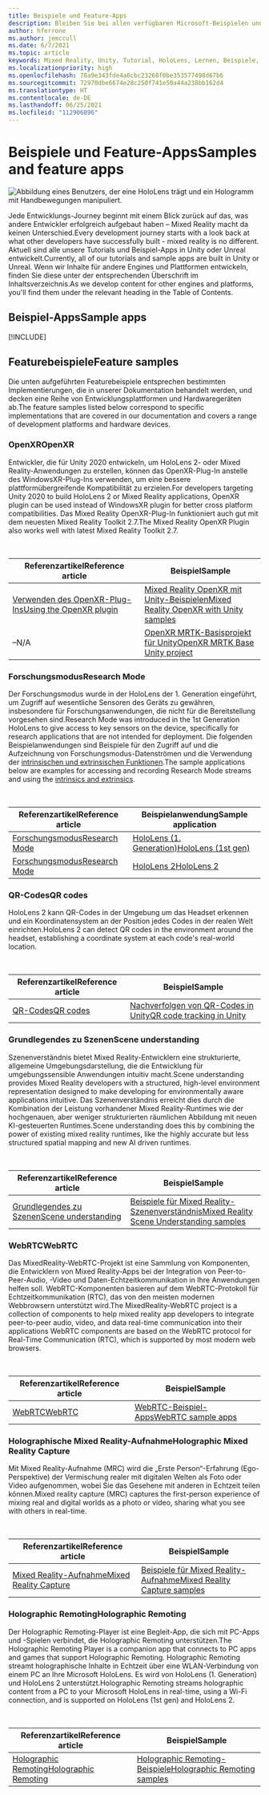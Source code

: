 ```yaml
---
title: Beispiele und Feature-Apps
description: Bleiben Sie bei allen verfügbaren Microsoft-Beispielen und Mixed Reality-Feature-Apps für HoloLens auf dem neuesten Stand.
author: hferrone
ms.author: jemccull
ms.date: 6/7/2021
ms.topic: article
keywords: Mixed Reality, Unity, Tutorial, HoloLens, Lernen, Beispiele, MRTK, Forschungsmodus, HoloLens 2, QR-Codes, WebRTC, Mixed Reality-Aufnahme, Holographic Remoting, UX-Tools
ms.localizationpriority: high
ms.openlocfilehash: 78a9e343fde4a6cbc23268f0be353577498d67b6
ms.sourcegitcommit: 72970dbe6674e28c250f741e50a44a238bb162d4
ms.translationtype: HT
ms.contentlocale: de-DE
ms.lasthandoff: 06/25/2021
ms.locfileid: "112906896"
---
```

# <a name="samples-and-feature-apps"></a><span data-ttu-id="ab57d-104">Beispiele und Feature-Apps</span><span class="sxs-lookup"><span data-stu-id="ab57d-104">Samples and feature apps</span></span>

![Abbildung eines Benutzers, der eine HoloLens trägt und ein Hologramm mit Handbewegungen manipuliert.](unreal/images/unreal-developer.jpg)

<span data-ttu-id="ab57d-106">Jede Entwicklungs-Journey beginnt mit einem Blick zurück auf das, was andere Entwickler erfolgreich aufgebaut haben – Mixed Reality macht da keinen Unterschied.</span><span class="sxs-lookup"><span data-stu-id="ab57d-106">Every development journey starts with a look back at what other developers have successfully built - mixed reality is no different.</span></span> <span data-ttu-id="ab57d-107">Aktuell sind alle unsere Tutorials und Beispiel-Apps in Unity oder Unreal entwickelt.</span><span class="sxs-lookup"><span data-stu-id="ab57d-107">Currently, all of our tutorials and sample apps are built in Unity or Unreal.</span></span> <span data-ttu-id="ab57d-108">Wenn wir Inhalte für andere Engines und Plattformen entwickeln, finden Sie diese unter der entsprechenden Überschrift im Inhaltsverzeichnis.</span><span class="sxs-lookup"><span data-stu-id="ab57d-108">As we develop content for other engines and platforms, you'll find them under the relevant heading in the Table of Contents.</span></span>

## <a name="sample-apps"></a><span data-ttu-id="ab57d-109">Beispiel-Apps</span><span class="sxs-lookup"><span data-stu-id="ab57d-109">Sample apps</span></span>

[!INCLUDE[](includes/tabs-samples.md)]

## <a name="feature-samples"></a><span data-ttu-id="ab57d-110">Featurebeispiele</span><span class="sxs-lookup"><span data-stu-id="ab57d-110">Feature samples</span></span>

<span data-ttu-id="ab57d-111">Die unten aufgeführten Featurebeispiele entsprechen bestimmten Implementierungen, die in unserer Dokumentation behandelt werden, und decken eine Reihe von Entwicklungsplattformen und Hardwaregeräten ab.</span><span class="sxs-lookup"><span data-stu-id="ab57d-111">The feature samples listed below correspond to specific implementations that are covered in our documentation and covers a range of development platforms and hardware devices.</span></span>

### <a name="openxr"></a><span data-ttu-id="ab57d-112">OpenXR</span><span class="sxs-lookup"><span data-stu-id="ab57d-112">OpenXR</span></span>

<span data-ttu-id="ab57d-113">Entwickler, die für Unity 2020 entwickeln, um HoloLens 2- oder Mixed Reality-Anwendungen zu erstellen, können das OpenXR-Plug-In anstelle des WindowsXR-Plug-Ins verwenden, um eine bessere plattformübergreifende Kompatibilität zu erzielen.</span><span class="sxs-lookup"><span data-stu-id="ab57d-113">For developers targeting Unity 2020 to build HoloLens 2 or Mixed Reality applications, OpenXR plugin can be used instead of WindowsXR plugin for better cross platform compatibilities.</span></span> <span data-ttu-id="ab57d-114">Das Mixed Reality OpenXR-Plug-In funktioniert auch gut mit dem neuesten Mixed Reality Toolkit 2.7.</span><span class="sxs-lookup"><span data-stu-id="ab57d-114">The Mixed Reality OpenXR Plugin also works well with latest Mixed Reality Toolkit 2.7.</span></span>

<br>

| <span data-ttu-id="ab57d-115">Referenzartikel</span><span class="sxs-lookup"><span data-stu-id="ab57d-115">Reference article</span></span> | <span data-ttu-id="ab57d-116">Beispiel</span><span class="sxs-lookup"><span data-stu-id="ab57d-116">Sample</span></span> |
| --- | --- |
| [<span data-ttu-id="ab57d-117">Verwenden des OpenXR-Plug-Ins</span><span class="sxs-lookup"><span data-stu-id="ab57d-117">Using the OpenXR plugin</span></span>](./unity/xr-project-setup.md) | [<span data-ttu-id="ab57d-118">Mixed Reality OpenXR mit Unity-Beispielen</span><span class="sxs-lookup"><span data-stu-id="ab57d-118">Mixed Reality OpenXR with Unity samples</span></span>](https://github.com/microsoft/OpenXR-Unity-MixedReality-Samples) |
| <span data-ttu-id="ab57d-119">–</span><span class="sxs-lookup"><span data-stu-id="ab57d-119">N/A</span></span> | [<span data-ttu-id="ab57d-120">OpenXR MRTK-Basisprojekt für Unity</span><span class="sxs-lookup"><span data-stu-id="ab57d-120">OpenXR MRTK Base Unity project</span></span>](https://github.com/microsoft/UnityOpenXRMRTKBase) |

### <a name="research-mode"></a><span data-ttu-id="ab57d-121">Forschungsmodus</span><span class="sxs-lookup"><span data-stu-id="ab57d-121">Research Mode</span></span>

<span data-ttu-id="ab57d-122">Der Forschungsmodus wurde in der HoloLens der 1. Generation eingeführt, um Zugriff auf wesentliche Sensoren des Geräts zu gewähren, insbesondere für Forschungsanwendungen, die nicht für die Bereitstellung vorgesehen sind.</span><span class="sxs-lookup"><span data-stu-id="ab57d-122">Research Mode was introduced in the 1st Generation HoloLens to give access to key sensors on the device, specifically for research applications that are not intended for deployment.</span></span> <span data-ttu-id="ab57d-123">Die folgenden Beispielanwendungen sind Beispiele für den Zugriff auf und die Aufzeichnung von Forschungsmodus-Datenströmen und die Verwendung der [intrinsischen und extrinsischen Funktionen](/windows/mixed-reality/locatable-camera#locating-the-device-camera-in-the-world).</span><span class="sxs-lookup"><span data-stu-id="ab57d-123">The sample applications below are examples for accessing and recording Research Mode streams and using the [intrinsics and extrinsics](/windows/mixed-reality/locatable-camera#locating-the-device-camera-in-the-world).</span></span>

<br>

| <span data-ttu-id="ab57d-124">Referenzartikel</span><span class="sxs-lookup"><span data-stu-id="ab57d-124">Reference article</span></span> | <span data-ttu-id="ab57d-125">Beispielanwendung</span><span class="sxs-lookup"><span data-stu-id="ab57d-125">Sample application</span></span> |
| --- | --- |
| [<span data-ttu-id="ab57d-126">Forschungsmodus</span><span class="sxs-lookup"><span data-stu-id="ab57d-126">Research Mode</span></span>](platform-capabilities-and-apis/research-mode.md) | [<span data-ttu-id="ab57d-127">HoloLens (1. Generation)</span><span class="sxs-lookup"><span data-stu-id="ab57d-127">HoloLens (1st gen)</span></span>](https://github.com/microsoft/HoloLensForCV/tree/master/Samples) |
| [<span data-ttu-id="ab57d-128">Forschungsmodus</span><span class="sxs-lookup"><span data-stu-id="ab57d-128">Research Mode</span></span>](platform-capabilities-and-apis/research-mode.md) | [<span data-ttu-id="ab57d-129">HoloLens 2</span><span class="sxs-lookup"><span data-stu-id="ab57d-129">HoloLens 2</span></span>](https://github.com/microsoft/HoloLens2ForCV/tree/main/Samples) |

### <a name="qr-codes"></a><span data-ttu-id="ab57d-130">QR-Codes</span><span class="sxs-lookup"><span data-stu-id="ab57d-130">QR codes</span></span>

<span data-ttu-id="ab57d-131">HoloLens 2 kann QR-Codes in der Umgebung um das Headset erkennen und ein Koordinatensystem an der Position jedes Codes in der realen Welt einrichten.</span><span class="sxs-lookup"><span data-stu-id="ab57d-131">HoloLens 2 can detect QR codes in the environment around the headset, establishing a coordinate system at each code's real-world location.</span></span>

<br>

| <span data-ttu-id="ab57d-132">Referenzartikel</span><span class="sxs-lookup"><span data-stu-id="ab57d-132">Reference article</span></span> | <span data-ttu-id="ab57d-133">Beispiel</span><span class="sxs-lookup"><span data-stu-id="ab57d-133">Sample</span></span> |
| --- | --- |
| [<span data-ttu-id="ab57d-134">QR-Codes</span><span class="sxs-lookup"><span data-stu-id="ab57d-134">QR codes</span></span>](platform-capabilities-and-apis/qr-code-tracking.md) | [<span data-ttu-id="ab57d-135">Nachverfolgen von QR-Codes in Unity</span><span class="sxs-lookup"><span data-stu-id="ab57d-135">QR code tracking in Unity</span></span>](https://github.com/microsoft/MixedReality-QRCode-Sample) |

### <a name="scene-understanding"></a><span data-ttu-id="ab57d-136">Grundlegendes zu Szenen</span><span class="sxs-lookup"><span data-stu-id="ab57d-136">Scene understanding</span></span>

<span data-ttu-id="ab57d-137">Szenenverständnis bietet Mixed Reality-Entwicklern eine strukturierte, allgemeine Umgebungsdarstellung, die die Entwicklung für umgebungssensible Anwendungen intuitiv macht.</span><span class="sxs-lookup"><span data-stu-id="ab57d-137">Scene understanding provides Mixed Reality developers with a structured, high-level environment representation designed to make developing for environmentally aware applications intuitive.</span></span> <span data-ttu-id="ab57d-138">Das Szenenverständnis erreicht dies durch die Kombination der Leistung vorhandener Mixed Reality-Runtimes wie der hochgenauen, aber weniger strukturierten räumlichen Abbildung mit neuen KI-gesteuerten Runtimes.</span><span class="sxs-lookup"><span data-stu-id="ab57d-138">Scene understanding does this by combining the power of existing mixed reality runtimes, like the highly accurate but less structured spatial mapping and new AI driven runtimes.</span></span>

<br>

| <span data-ttu-id="ab57d-139">Referenzartikel</span><span class="sxs-lookup"><span data-stu-id="ab57d-139">Reference article</span></span> | <span data-ttu-id="ab57d-140">Beispiel</span><span class="sxs-lookup"><span data-stu-id="ab57d-140">Sample</span></span> |
| --- | --- |
| [<span data-ttu-id="ab57d-141">Grundlegendes zu Szenen</span><span class="sxs-lookup"><span data-stu-id="ab57d-141">Scene understanding</span></span>](../design/scene-understanding.md) | [<span data-ttu-id="ab57d-142">Beispiele für Mixed Reality-Szenenverständnis</span><span class="sxs-lookup"><span data-stu-id="ab57d-142">Mixed Reality Scene Understanding samples</span></span>](https://github.com/microsoft/MixedReality-SceneUnderstanding-Samples) |

### <a name="webrtc"></a><span data-ttu-id="ab57d-143">WebRTC</span><span class="sxs-lookup"><span data-stu-id="ab57d-143">WebRTC</span></span>

<span data-ttu-id="ab57d-144">Das MixedReality-WebRTC-Projekt ist eine Sammlung von Komponenten, die Entwicklern von Mixed Reality-Apps bei der Integration von Peer-to-Peer-Audio, -Video und Daten-Echtzeitkommunikation in Ihre Anwendungen helfen soll. WebRTC-Komponenten basieren auf dem WebRTC-Protokoll für Echtzeitkommunikation (RTC), das von den meisten modernen Webbrowsern unterstützt wird.</span><span class="sxs-lookup"><span data-stu-id="ab57d-144">The MixedReality-WebRTC project is a collection of components to help mixed reality app developers to integrate peer-to-peer audio, video, and data real-time communication into their applications WebRTC components are based on the WebRTC protocol for Real-Time Communication (RTC), which is supported by most modern web browsers.</span></span>

<br>

| <span data-ttu-id="ab57d-145">Referenzartikel</span><span class="sxs-lookup"><span data-stu-id="ab57d-145">Reference article</span></span> | <span data-ttu-id="ab57d-146">Beispiel</span><span class="sxs-lookup"><span data-stu-id="ab57d-146">Sample</span></span> |
| --- | --- |
| [<span data-ttu-id="ab57d-147">WebRTC</span><span class="sxs-lookup"><span data-stu-id="ab57d-147">WebRTC</span></span>](https://microsoft.github.io/MixedReality-WebRTC) | [<span data-ttu-id="ab57d-148">WebRTC-Beispiel-Apps</span><span class="sxs-lookup"><span data-stu-id="ab57d-148">WebRTC sample apps</span></span>](https://github.com/microsoft/MixedReality-WebRTC/tree/master/examples) |

### <a name="holographic-mixed-reality-capture"></a><span data-ttu-id="ab57d-149">Holographische Mixed Reality-Aufnahme</span><span class="sxs-lookup"><span data-stu-id="ab57d-149">Holographic Mixed Reality Capture</span></span>

<span data-ttu-id="ab57d-150">Mit Mixed Reality-Aufnahme (MRC) wird die „Erste Person“-Erfahrung (Ego-Perspektive) der Vermischung realer mit digitalen Welten als Foto oder Video aufgenommen, wobei Sie das Gesehene mit anderen in Echtzeit teilen können.</span><span class="sxs-lookup"><span data-stu-id="ab57d-150">Mixed reality capture (MRC) captures the first-person experience of mixing real and digital worlds as a photo or video, sharing what you see with others in real-time.</span></span>

<br>

| <span data-ttu-id="ab57d-151">Referenzartikel</span><span class="sxs-lookup"><span data-stu-id="ab57d-151">Reference article</span></span> | <span data-ttu-id="ab57d-152">Beispiel</span><span class="sxs-lookup"><span data-stu-id="ab57d-152">Sample</span></span> |
| --- | --- |
| [<span data-ttu-id="ab57d-153">Mixed Reality-Aufnahme</span><span class="sxs-lookup"><span data-stu-id="ab57d-153">Mixed Reality Capture</span></span>](platform-capabilities-and-apis/mixed-reality-capture-for-developers.md) | [<span data-ttu-id="ab57d-154">Beispiele für Mixed Reality-Aufnahme</span><span class="sxs-lookup"><span data-stu-id="ab57d-154">Mixed Reality Capture samples</span></span>](/samples/microsoft/windows-universal-samples/holographicmixedrealitycapture/) |

### <a name="holographic-remoting"></a><span data-ttu-id="ab57d-155">Holographic Remoting</span><span class="sxs-lookup"><span data-stu-id="ab57d-155">Holographic Remoting</span></span>

<span data-ttu-id="ab57d-156">Der Holographic Remoting-Player ist eine Begleit-App, die sich mit PC-Apps und -Spielen verbindet, die Holographic Remoting unterstützen.</span><span class="sxs-lookup"><span data-stu-id="ab57d-156">The Holographic Remoting Player is a companion app that connects to PC apps and games that support Holographic Remoting.</span></span> <span data-ttu-id="ab57d-157">Holographic Remoting streamt holographische Inhalte in Echtzeit über eine WLAN-Verbindung von einem PC an Ihre Microsoft HoloLens. Es wird von HoloLens (1. Generation) und HoloLens 2 unterstützt.</span><span class="sxs-lookup"><span data-stu-id="ab57d-157">Holographic Remoting streams holographic content from a PC to your Microsoft HoloLens in real-time, using a Wi-Fi connection, and is supported on HoloLens (1st gen) and HoloLens 2.</span></span>

<br>

| <span data-ttu-id="ab57d-158">Referenzartikel</span><span class="sxs-lookup"><span data-stu-id="ab57d-158">Reference article</span></span> | <span data-ttu-id="ab57d-159">Beispiel</span><span class="sxs-lookup"><span data-stu-id="ab57d-159">Sample</span></span> |
| --- | --- |
| [<span data-ttu-id="ab57d-160">Holographic Remoting</span><span class="sxs-lookup"><span data-stu-id="ab57d-160">Holographic Remoting</span></span>](platform-capabilities-and-apis/holographic-remoting-player.md) | [<span data-ttu-id="ab57d-161">Holographic Remoting-Beispiele</span><span class="sxs-lookup"><span data-stu-id="ab57d-161">Holographic Remoting samples</span></span>](https://github.com/microsoft/MixedReality-HolographicRemoting-Samples) |